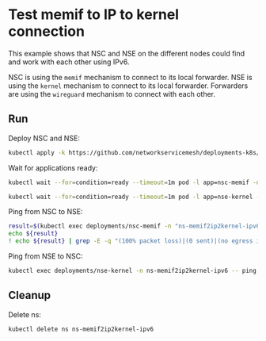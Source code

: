 # Test memif to IP to kernel connection

This example shows that NSC and NSE on the different nodes could find and work with each other using IPv6.


NSC is using the `memif` mechanism to connect to its local forwarder.
NSE is using the `kernel` mechanism to connect to its local forwarder.
Forwarders are using the `wireguard` mechanism to connect with each other.

## Run

Deploy NSC and NSE:
```bash
kubectl apply -k https://github.com/networkservicemesh/deployments-k8s/examples/features/ipv6/Memif2IP2Kernel_ipv6?ref=46348d99f6e0a4669aa60a1396f0477df640906d
```

Wait for applications ready:
```bash
kubectl wait --for=condition=ready --timeout=1m pod -l app=nsc-memif -n ns-memif2ip2kernel-ipv6
```
```bash
kubectl wait --for=condition=ready --timeout=1m pod -l app=nse-kernel -n ns-memif2ip2kernel-ipv6
```

Ping from NSC to NSE:
```bash
result=$(kubectl exec deployments/nsc-memif -n "ns-memif2ip2kernel-ipv6" -- vppctl ping 2001:db8:: repeat 4)
echo ${result}
! echo ${result} | grep -E -q "(100% packet loss)|(0 sent)|(no egress interface)"
```

Ping from NSE to NSC:
```bash
kubectl exec deployments/nse-kernel -n ns-memif2ip2kernel-ipv6 -- ping -c 4 2001:db8::1
```

## Cleanup

Delete ns:
```bash
kubectl delete ns ns-memif2ip2kernel-ipv6
```
